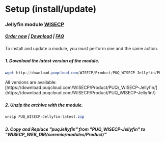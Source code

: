 # Setup (install/update)

### Jellyfin module **[WISECP](https://puqcloud.com/link.php?id=78)** 

##### [Order now](https://puqcloud.com/index.php?rp=/store/wisecp-module-jellyfin) | [Download](https://download.puqcloud.com/WISECP/Product/PUQ_WISECP-Jellyfin/) | [FAQ](https://faq.puqcloud.com/)

<p class="callout info">To install and update a module, you must perform one and the same action.</p>

#####  

##### 1. Download the latest version of the module.

```Powershell
wget http://download.puqcloud.com/WISECP/Product/PUQ_WISECP-Jellyfin/PUQ_WISECP-Jellyfin-latest.zip
```

<p class="callout info">All versions are available: [https://download.puqcloud.com/WISECP/Product/PUQ\_WISECP-Jellyfin/](https://download.puqcloud.com/WISECP/Product/PUQ_WISECP-Jellyfin/)</p>

#####  

##### 2. Unzip the archive with the module.

```Powershell
unzip PUQ_WISECP-Jellyfin-latest.zip
```

#####  

##### 3. Copy and Replace "puqJellyfin" from "PUQ\_WISECP-Jellyfin" to "WISECP\_WEB\_DIR/coremio/modules/Product/"